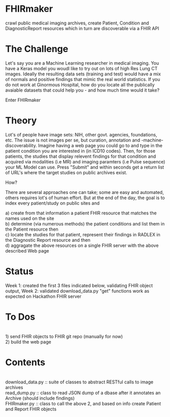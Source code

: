 # FHIRmaker
crawl public medical imaging archives, create Patient, Condition and DiagnosticReport resources which in turn are discoverable via a FHIR API

# The Challenge
Let's say you are a Machine Learning researcher in medical imaging. You have a Keras model you woudl like to try out on lots of high Res Lung CT images. Ideally the resulting data sets (training and test) would have a mix of normals and positive findings that mimic the real world statistics. If you do not work at Ginormous Hospital, how do you locate all the publically avaiable datasets that could help you - and how much time would it take?

Enter FHIRmaker

# Theory
Lot's of people have image sets: NIH, other govt. agencies, foundations, etc. The issue is not images per se, but curation, annotation and -machine- discoverability. Imagine having a web page you could go to and type in the patient condition you are interested in (in ICD10 codes). Then, for those patients, the studies that display relevent findings for that condition and acquired via modalities (i.e MR) and imaging paramters (i.e Pulse sequence) your ML Model can use. Press "Submit" and within seconds get a return list of URL's where the target studies on public archives exist.

How?

There are several approaches one can take; some are easy and automated, others requires lot's of human effort. But at the end of the day, the goal is to index every patient/study on public sites and <p>
a) create from that information a patient FHIR resource that matches the names used on the site
<br>b) determine (via numerous methods) the patient conditions and list them in the Patient resource then
<br>c) locate the studies for that patient, represent their findings in RADLEX in the Diagnostic Report resource and then
<br>d) aggragate the above resources on a single FHIR server with the above described Web page

# Status
Week 1: created the first 3 files indicated below, validating FHIR object output, 
Week 2: validated download_data.py "get" functions work as expected on Hackathon FHIR server

# To Dos
<br>1) send FHIR objects to FHIR git repo (manually for now)
<br>2) build the web page

# Contents
<br>download_data.py ::	suite of classes to abstract RESTful calls to image archives
<br>read_dump.py ::			class to read JSON dump of a dbase after it annotates an Archive (should include findings)
<br>FHIRmaker.py ::			class to call the above 2, and based on info create Patient and Report FHIR objects

